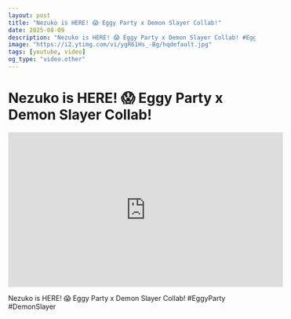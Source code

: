```yaml
---
layout: post
title: "Nezuko is HERE! 😱 Eggy Party x Demon Slayer Collab!"
date: 2025-08-09
description: "Nezuko is HERE! 😱 Eggy Party x Demon Slayer Collab! #EggyParty #DemonSlayer"
image: "https://i2.ytimg.com/vi/ygR61Hs_-Bg/hqdefault.jpg"
tags: [youtube, video]
og_type: "video.other"
---
```


<script type="application/ld+json">
{
  "@context": "http://schema.org",
  "@type": "VideoObject",
  "name": "Nezuko is HERE! \ud83d\ude31 Eggy Party x Demon Slayer Collab!",
  "description": "Nezuko is HERE! \ud83d\ude31 Eggy Party x Demon Slayer Collab! #EggyParty #DemonSlayer",
  "thumbnailUrl": "https://i2.ytimg.com/vi/ygR61Hs_-Bg/hqdefault.jpg",
  "uploadDate": "2025-08-09T21:40:59",
  "embedUrl": "https://www.youtube.com/embed/ygR61Hs_-Bg",
  "publisher": {
    "@type": "Person",
    "name": "Celo Zaga"
  },
  "mainEntityOfPage": {
    "@type": "WebPage",
    "@id": "https://celozaga.github.io/2025/08/09/nezuko-is-here!-\ud83d\ude31-eggy-party-x-demon-slayer-collab!-ygR61Hs_-Bg.html"
  },
  "duration": "PT0M0S"
}
</script>

<script type="application/ld+json">
{
  "@context": "http://schema.org",
  "@type": "BlogPosting",
  "headline": "Nezuko is HERE! \ud83d\ude31 Eggy Party x Demon Slayer Collab!",
  "image": "https://i2.ytimg.com/vi/ygR61Hs_-Bg/hqdefault.jpg",
  "publisher": {
    "@type": "Person",
    "name": "Celo Zaga"
  },
  "url": "https://celozaga.github.io/2025/08/09/nezuko-is-here!-\ud83d\ude31-eggy-party-x-demon-slayer-collab!-ygR61Hs_-Bg.html",
  "datePublished": "2025-08-09T21:40:59",
  "dateCreated": "2025-08-09T21:40:59",
  "dateModified": "2025-08-09T21:40:59",
  "description": "Nezuko is HERE! \ud83d\ude31 Eggy Party x Demon Slayer Collab! #EggyParty #DemonSlayer",
  "author": {
    "@type": "Person",
    "name": "Celo Zaga"
  },
  "mainEntityOfPage": {
    "@type": "WebPage",
    "@id": "https://celozaga.github.io/2025/08/09/nezuko-is-here!-\ud83d\ude31-eggy-party-x-demon-slayer-collab!-ygR61Hs_-Bg.html"
  }
}
</script>

<h1 class="youtube-post-title">Nezuko is HERE! 😱 Eggy Party x Demon Slayer Collab!</h1>

<iframe width="560" height="315" src="https://www.youtube.com/embed/ygR61Hs_-Bg" class="youtube-post-embed" frameborder="0" allowfullscreen></iframe>

<p class="youtube-post-description">Nezuko is HERE! 😱 Eggy Party x Demon Slayer Collab! #EggyParty #DemonSlayer</p>
